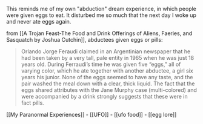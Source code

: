 This reminds me of my own "abduction" dream experience, in which people were given eggs to eat. It disturbed me so much that the next day I woke up and never ate eggs again.

from [[A Trojan Feast-The Food and Drink Offerings of Aliens, Faeries, and Sasquatch by Joshua Cutchin]], abductees given eggs or pills:

> Orlando Jorge Feraudi claimed in an Argentinian newspaper that he had been taken by a very tall, pale entity in 1965 when he was just 18 years old. During Ferraudi’s time he was given five “eggs,” all of varying color, which he ate together with another abductee, a girl six years his junior. None of the eggs seemed to have any taste, and the pair washed the meal down with a clear, thick liquid. The fact that the eggs shared attributes with the Jane Murphy case (multi-colored) and were accompanied by a drink strongly suggests that these were in fact pills.

[[My Paranormal Experiences]] - [[UFO]] - [[ufo food]] - [[egg lore]]